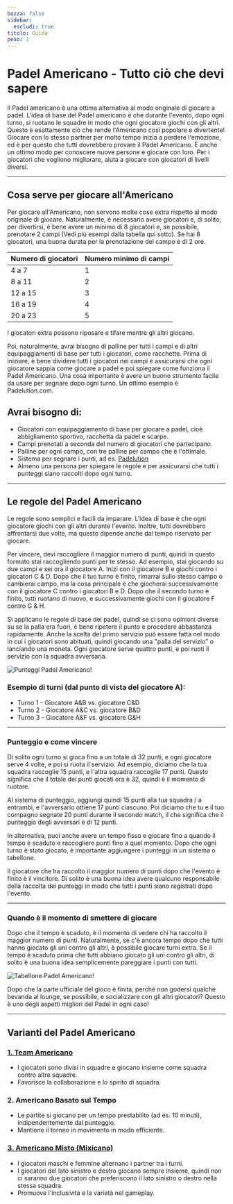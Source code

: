 ```yaml
---
bozza: false
sidebar:
  escludi: true
titolo: Guida
peso: 1
---
```

# Padel Americano - Tutto ciò che devi sapere

Il Padel americano è una ottima alternativa al modo originale di giocare a padel. L'idea di base del Padel americano è che durante l'evento, dopo ogni turno, si ruotano le squadre in modo che ogni giocatore giochi con gli altri. Questo è esattamente ciò che rende l'Americano così popolare e divertente! Giocare con lo stesso partner per molto tempo inizia a perdere l'emozione, ed è per questo che tutti dovrebbero provare il Padel Americano. È anche un ottimo modo per conoscere nuove persone e giocare con loro. Per i giocatori che vogliono migliorare, aiuta a giocare con giocatori di livelli diversi.

---

## Cosa serve per giocare all'Americano

Per giocare all'Americano, non servono molte cose extra rispetto al modo originale di giocare. Naturalmente, è necessario avere giocatori e, di solito, per divertirsi, è bene avere un minimo di 8 giocatori e, se possibile, prenotare 2 campi (Vedi più esempi dalla tabella qui sotto). Se hai 8 giocatori, una buona durata per la prenotazione del campo è di 2 ore.

| Numero di giocatori                                       | Numero minimo di campi  |
|-----------------------------------------------------------|--------------------------|
|                           4 a 7                          |             1            |
|                          8 a 11                          |             2            |
|                          12 a 15                         |             3            |
|                          16 a 19                         |             4            |
|                          20 a 23                         |             5            |



I giocatori extra possono riposare e tifare mentre gli altri giocano.

Poi, naturalmente, avrai bisogno di palline per tutti i campi e di altri equipaggiamenti di base per tutti i giocatori, come racchette. Prima di iniziare, è bene dividere tutti i giocatori nei campi e assicurarsi che ogni giocatore sappia come giocare a padel e poi spiegare come funziona il Padel Americano. Una cosa importante è avere un buono strumento facile da usare per segnare dopo ogni turno. Un ottimo esempio è Padelution.com.

## Avrai bisogno di:

- Giocatori con equipaggiamento di base per giocare a padel, cioè abbigliamento sportivo, racchetta da padel e scarpe.
- Campi prenotati a seconda del numero di giocatori che partecipano.
- Palline per ogni campo, con tre palline per campo che è l'ottimale.
- Sistema per segnare i punti, ad es. [Padelution](https://padelution.com/americano)
- Almeno una persona per spiegare le regole e per assicurarsi che tutti i punteggi siano raccolti dopo ogni turno.

---
## Le regole del Padel Americano

Le regole sono semplici e facili da imparare. L'idea di base è che ogni giocatore giochi con gli altri durante l'evento. Inoltre, tutti dovrebbero affrontarsi due volte, ma questo dipende anche dal tempo riservato per giocare.

Per vincere, devi raccogliere il maggior numero di punti, quindi in questo formato stai raccogliendo punti per te stesso. Ad esempio, stai giocando su due campi e sei ora il giocatore A. Inizi con il giocatore B e giochi contro i giocatori C & D. Dopo che il tuo turno è finito, rimarrai sullo stesso campo o cambierai campo, ma la cosa principale è che giocherai successivamente con il giocatore C contro i giocatori B e D. Dopo che il secondo turno è finito, tutti ruotano di nuovo, e successivamente giochi con il giocatore F contro G & H.

Si applicano le regole di base del padel, quindi se ci sono opinioni diverse su se la palla era fuori, è bene ripetere il punto e procedere abbastanza rapidamente. Anche la scelta del primo servizio può essere fatta nel modo in cui i giocatori sono abituati, quindi giocando una "palla del servizio" o lanciando una moneta. Ogni giocatore serve quattro punti, e poi ruoti il servizio con la squadra avversaria.

![Punteggi Padel Americano!](/it/images/padel-americano.png "Punteggi Padel Americano!")

### Esempio di turni (dal punto di vista del giocatore A):
- Turno 1 - Giocatore A&B vs. giocatore C&D
- Turno 2 - Giocatore A&C vs. giocatore B&D
- Turno 3 - Giocatore A&F vs. giocatore G&H

---

### Punteggio e come vincere
Di solito ogni turno si gioca fino a un totale di 32 punti, e ogni giocatore serve 4 volte, e poi si ruota il servizio. Ad esempio, diciamo che la tua squadra raccoglie 15 punti, e l'altra squadra raccoglie 17 punti. Questo significa che il totale dei punti giocati ora è 32, quindi è il momento di ruotare.

Al sistema di punteggio, aggiungi quindi 15 punti alla tua squadra / a entrambi, e l'avversario ottiene 17 punti ciascuno. Poi diciamo che tu e il tuo compagno segnate 20 punti durante il secondo match, il che significa che il punteggio degli avversari è di 12 punti.

In alternativa, puoi anche avere un tempo fisso e giocare fino a quando il tempo è scaduto e raccogliere punti fino a quel momento. Dopo che ogni turno è stato giocato, è importante aggiungere i punteggi in un sistema o tabellone.

Il giocatore che ha raccolto il maggior numero di punti dopo che l'evento è finito è il vincitore. Di solito è una buona idea avere qualcuno responsabile della raccolta dei punteggi in modo che tutti i punti siano registrati dopo l'evento.

---

### Quando è il momento di smettere di giocare
Dopo che il tempo è scaduto, è il momento di vedere chi ha raccolto il maggior numero di punti. Naturalmente, se c'è ancora tempo dopo che tutti hanno giocato gli uni contro gli altri, è possibile giocare turni extra. Se il tempo è scaduto prima che tutti abbiano giocato gli uni contro gli altri, di solito è una buona idea semplicemente pareggiare i punti con tutti.

![Tabellone Padel Americano!](/it/assets/padel-americano-scoreboard.png "Tabellone Padel Americano!")

Dopo che la parte ufficiale del gioco è finita, perché non godersi qualche bevanda al lounge, se possibile, e socializzare con gli altri giocatori? Questo è uno degli aspetti migliori del Padel in ogni caso!

---

## Varianti del Padel Americano

### [1. Team Americano](/it/team-americano)
- I giocatori sono divisi in squadre e giocano insieme come squadra contro altre squadre.
- Favorisce la collaborazione e lo spirito di squadra.

### 2. Americano Basato sul Tempo
- Le partite si giocano per un tempo prestabilito (ad es. 10 minuti), indipendentemente dal punteggio.
- Mantiene il torneo in movimento in modo efficiente.

### [3. Americano Misto (Mixicano)](/it/mixicano)
- I giocatori maschi e femmine alternano i partner tra i turni.
- I giocatori del lato sinistro e destro giocano sempre insieme, quindi non ci saranno due giocatori che preferiscono il lato sinistro o destro nella stessa squadra.
- Promuove l'inclusività e la varietà nel gameplay.